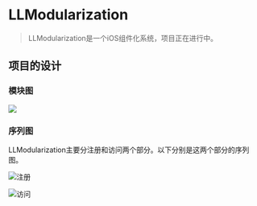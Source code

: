 # LLModularization

> LLModularization是一个iOS组件化系统，项目正在进行中。

## 项目的设计

### 模块图

![](https://github.com/lilianmao/LLModularization/blob/master/Design/LLModularization.jpeg?raw=true)

### 序列图

LLModularization主要分注册和访问两个部分。以下分别是这两个部分的序列图。

![注册](https://github.com/lilianmao/LLModularization/blob/master/Design/LLModularization_%E5%BA%8F%E5%88%97%E5%9B%BE(%E6%B3%A8%E5%86%8C).jpg?raw=true)

![访问](https://github.com/lilianmao/LLModularization/blob/master/Design/LLModularization_%E5%BA%8F%E5%88%97%E5%9B%BE(%E8%AE%BF%E9%97%AE).jpg?raw=true)